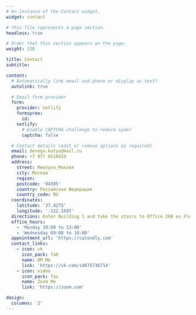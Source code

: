 ```yaml
---
# An instance of the Contact widget.
widget: contact

# This file represents a page section.
headless: true

# Order that this section appears on the page.
weight: 130

title: Contact
subtitle:

content:
  # Automatically link email and phone or display as text?
  autolink: true

  # Email form provider
  form:
    provider: netlify
    formspree:
      id:
    netlify:
      # Enable CAPTCHA challenge to reduce spam?
      captcha: false

  # Contact details (edit or remove options as required)
  email: denega.katya@mail.ru
  phone: +7 977 6616019
  address:
    street: Миклухо_Маклая
    city: Москаа
    region: 
    postcode: '94305'
    country: Российская Федерация
    country_code: RU
  coordinates:
    latitude: '37.4275'
    longitude: '-122.1697'
  directions: Enter Building 1 and take the stairs to Office 200 on Floor 2
  office_hours:
    - 'Monday 10:00 to 13:00'
    - 'Wednesday 09:00 to 10:00'
  appointment_url: 'https://calendly.com'
  contact_links:
    - icon: vk
      icon_pack: fab
      name: DM Me
      link: 'https://vk.com/id675736714'
    - icon: video
      icon_pack: fas
      name: Zoom Me
      link: 'https://zoom.com'

design:
  columns: '2'
---
```

